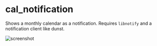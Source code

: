 # cal_notification
Shows a monthly calendar as a notification. Requires `libnotify` and a notification client like dunst.

![screenshot]('./screenshot.png')
